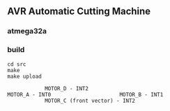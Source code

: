 ## AVR Automatic Cutting Machine

### atmega32a

### build

```
cd src
make
make upload
```

				MOTOR_D - INT2
	MOTOR_A - INT0						MOTOR_B - INT1
				MOTOR_C (front vector) - INT2
